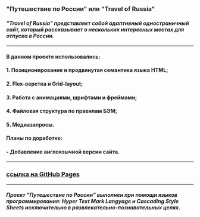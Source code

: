 ### **"Путешествие по России" или "Travel of Russia"** 

#### *"Travel of Russia" представляет собой адаптивный одностраничный сайт, который рассказывает о нескольких интересных местах для отпуска в России.*

---

#### В данном проекте использовались: 

#### 1. Позиционирование и продвинутая семантика языка HTML;
#### 2. Flex-верстка и Grid-layout;
#### 3. Работа с анимациями, шрифтами и фреймами;
#### 4. Файловая структура по правилам БЭМ;
#### 5. Медиазапросы.

#### Планы по доработке:

#### - Добавление англоязычной версии сайта.

---

### [ссылка на GitHub Pages](https://bukingemskiy.github.io/russian-travel/)

---

##### Проект "Путешествие по России" выполнен при помощи языков программирования: Hyper Text Mark Langyage и Cascading Style Sheets исключительно в развлекательно-познавательных целях.
